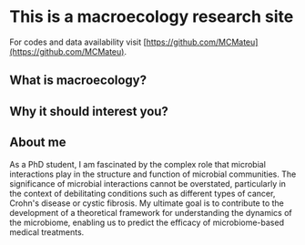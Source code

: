 # **This is a macroecology research site**

For codes and data availability visit [https://github.com/MCMateu](https://github.com/MCMateu).

## **What is macroecology?** 

## **Why it should interest you?**

## **About me**

As a PhD student, I am fascinated by the complex role that microbial interactions play in the structure and function of microbial communities. The significance of microbial interactions cannot be overstated, particularly in the context of debilitating conditions such as different types of cancer, Crohn's disease or cystic fibrosis. My ultimate goal is to contribute to the development of a theoretical framework for understanding the dynamics of the microbiome, enabling us to predict the efficacy of microbiome-based medical treatments.


